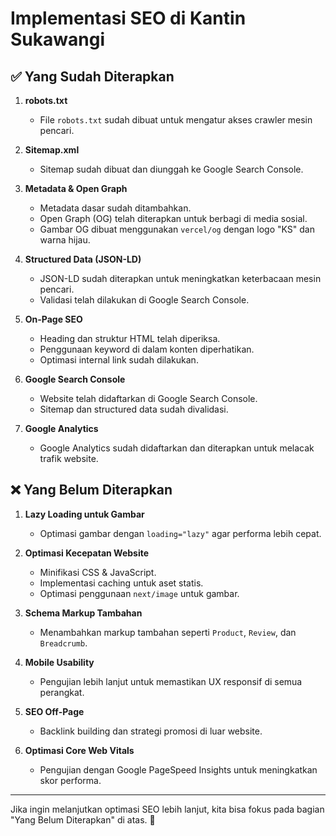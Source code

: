 # Implementasi SEO di Kantin Sukawangi

## ✅ Yang Sudah Diterapkan
1. **robots.txt**  
   - File `robots.txt` sudah dibuat untuk mengatur akses crawler mesin pencari.

2. **Sitemap.xml**  
   - Sitemap sudah dibuat dan diunggah ke Google Search Console.

3. **Metadata & Open Graph**  
   - Metadata dasar sudah ditambahkan.
   - Open Graph (OG) telah diterapkan untuk berbagi di media sosial.
   - Gambar OG dibuat menggunakan `vercel/og` dengan logo "KS" dan warna hijau.

4. **Structured Data (JSON-LD)**  
   - JSON-LD sudah diterapkan untuk meningkatkan keterbacaan mesin pencari.
   - Validasi telah dilakukan di Google Search Console.

5. **On-Page SEO**  
   - Heading dan struktur HTML telah diperiksa.
   - Penggunaan keyword di dalam konten diperhatikan.
   - Optimasi internal link sudah dilakukan.

6. **Google Search Console**  
   - Website telah didaftarkan di Google Search Console.
   - Sitemap dan structured data sudah divalidasi.

7. **Google Analytics**  
   - Google Analytics sudah didaftarkan dan diterapkan untuk melacak trafik website.

## ❌ Yang Belum Diterapkan
1. **Lazy Loading untuk Gambar**  
   - Optimasi gambar dengan `loading="lazy"` agar performa lebih cepat.

2. **Optimasi Kecepatan Website**  
   - Minifikasi CSS & JavaScript.
   - Implementasi caching untuk aset statis.
   - Optimasi penggunaan `next/image` untuk gambar.

3. **Schema Markup Tambahan**  
   - Menambahkan markup tambahan seperti `Product`, `Review`, dan `Breadcrumb`.

4. **Mobile Usability**  
   - Pengujian lebih lanjut untuk memastikan UX responsif di semua perangkat.

5. **SEO Off-Page**  
   - Backlink building dan strategi promosi di luar website.

6. **Optimasi Core Web Vitals**  
   - Pengujian dengan Google PageSpeed Insights untuk meningkatkan skor performa.

---

Jika ingin melanjutkan optimasi SEO lebih lanjut, kita bisa fokus pada bagian "Yang Belum Diterapkan" di atas. 🚀

